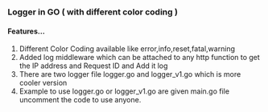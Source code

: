 ### Logger in GO ( with different color coding )
#### Features...
1. Different Color Coding available like error,info,reset,fatal,warning
2. Added log middleware which can be attached to any http function to get the IP address and Request ID and Add it log
3. There are two logger file logger.go and logger_v1.go which is more cooler version 
4. Example to use logger.go or logger_v1.go are given main.go file  uncomment the code to use anyone.
